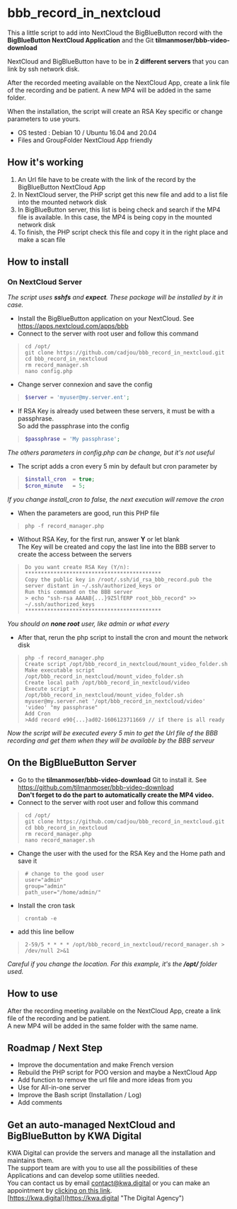 # bbb_record_in_nextcloud
This a little script to add into NextCloud the BigBlueButton record 
with the **BigBlueButton NextCloud Application** and the Git **tilmanmoser/bbb-video-download** 

NextCloud and BigBlueButton have to be in **2 different servers** that you can link by ssh network disk.

After the recorded meeting available on the NextCloud App, create a link file of the recording and be patient. A new MP4 will be added in the same folder.

When the installation, the script will create an RSA Key specific or change parameters to use yours.

- OS tested : Debian 10 / Ubuntu 16.04 and 20.04
- Files and GroupFolder NextCloud App friendly

## How it's working
1. An Url file have to be create with the link of the record by the BigBlueButton NextCloud App
2. In NextCloud server, the PHP script get this new file and add to a list file into the mounted network disk
3. In BigBlueButton server, this list is being check and search if the MP4 file is available. In this case, the MP4 is being copy in the mounted network disk
4. To finish, the PHP script check this file and copy it in the right place and make a scan file

## How to install
### On NextCloud Server
*The script uses **sshfs** and **expect**. These package will be installed by it in case.*
- Install the BigBlueButton application on your NextCloud. See https://apps.nextcloud.com/apps/bbb
- Connect to the server with root user and follow this command
>```shell script
>cd /opt/
>git clone https://github.com/cadjou/bbb_record_in_nextcloud.git
>cd bbb_record_in_nextcloud
>rm record_manager.sh
>nano config.php
>```
- Change server connexion and save the config
>```php
>$server = 'myuser@my.server.ent';
>```
- If RSA Key is already used between these servers, it must be with a passphrase.\
So add the passphrase into the config
>```php
>$passphrase = 'My passphrase';
>```
*The others parameters in config.php can be change, but it's not useful*
- The script adds a cron every 5 min by default but cron parameter by
>```php
>$install_cron  = true;
>$cron_minute   = 5;
>```
*If you change install_cron to false, the next execution will remove the cron*
- When the parameters are good, run this PHP file
>```shell script
>php -f record_manager.php
>```
- Without RSA Key, for the first run, answer **Y** or let blank\
The Key will be created and copy the last line into the BBB server to create the access between the servers
>```
>Do you want create RSA Key (Y/n):
>*******************************************
>Copy the public key in /root/.ssh/id_rsa_bbb_record.pub the server distant in ~/.ssh/authorized_keys or
>Run this command on the BBB server
>> echo "ssh-rsa AAAAB{...}9Z5lfERP root_bbb_record" >> ~/.ssh/authorized_keys
>*******************************************
>```
*You should on **none root** user, like admin or what every*
- After that, rerun the php script to install the cron and mount the network disk
>```shell script
>php -f record_manager.php
>Create script /opt/bbb_record_in_nextcloud/mount_video_folder.sh
>Make executable script /opt/bbb_record_in_nextcloud/mount_video_folder.sh
>Create local path /opt/bbb_record_in_nextcloud/video
>Execute script > /opt/bbb_record_in_nextcloud/mount_video_folder.sh myuser@my.server.net '/opt/bbb_record_in_nextcloud/video' 'video' "my passphrase"
>Add Cron
>>Add record e90{...}ad02-1606123711669 // if there is all ready
>```
*Now the script will be executed every 5 min to get the Url file of the BBB recording and get them when they will be available by the BBB serveur*

## On the BigBlueButton Server
- Go to the **tilmanmoser/bbb-video-download** Git to install it. See https://github.com/tilmanmoser/bbb-video-download \
**Don't forget to do the part to automatically create the MP4 video.**
- Connect to the server with root user and follow this command
>```shell script
>cd /opt/
>git clone https://github.com/cadjou/bbb_record_in_nextcloud.git
>cd bbb_record_in_nextcloud
>rm record_manager.php
>nano record_manager.sh
>```
- Change the user with the used for the RSA Key and the Home path and save it
>```shell script
># change to the good user
>user="admin"
>group="admin"
>path_user="/home/admin/"
>```
- Install the cron task
>```shell script
>crontab -e
>```
- add this line bellow
>```shell script
>2-59/5 * * * * /opt/bbb_record_in_nextcloud/record_manager.sh > /dev/null 2>&1
>```
*Careful if you change the location. For this example, it's the **/opt/** folder used.*

## How to use
After the recording meeting available on the NextCloud App, create a link file of the recording and be patient.\
A new MP4 will be added in the same folder with the same name.

## Roadmap / Next Step
- Improve the documentation and make French version
- Rebuild the PHP script for POO version and maybe a NextCloud App
- Add function to remove the url file and more ideas from you
- Use for All-in-one server
- Improve the Bash script (Installation / Log)
- Add comments

## Get an auto-managed NextCloud and BigBlueButton by KWA Digital
KWA Digital can provide the servers and manage all the installation and maintains them.\
The support team are with you to use all the possibilities of these Applications and can develop some utilities needed.\
You can contact us by email [contact@kwa.digital](mailto:contact@kwa.digital) or you can make an appointment by [clicking on this link](https://nuage.kwa.agency/index.php/apps/appointments/pub/mmZvT5nwnmmt4g%3D%3D/form "Appointment Page").\
[https://kwa.digital](https://kwa.digital "The Digital Agency")

